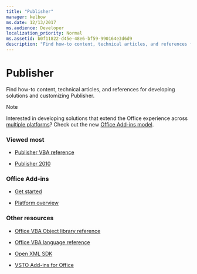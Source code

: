 ```yaml
---
title: "Publisher"
manager: kelbow
ms.date: 12/13/2017
ms.audience: Developer
localization_priority: Normal
ms.assetid: b0f11822-d45e-48e6-bf59-990164e3d6d9
description: "Find how-to content, technical articles, and references for developing solutions and customizing Publisher."
---
```


# Publisher

Find how-to content, technical articles, and references for developing solutions and customizing Publisher.

> [!NOTE]
> Interested in developing solutions that extend the Office experience across [multiple platforms](https://docs.microsoft.com/office/dev/add-ins/overview/office-add-in-availability)? Check out the new [Office Add-ins model](https://docs.microsoft.com/office/dev/add-ins/overview/office-add-ins). 

### Viewed most

- [Publisher VBA reference](https://docs.microsoft.com/office/vba/api/overview/publisher)

- [Publisher 2010](https://docs.microsoft.com/previous-versions/office/developer/office-2010/ff604963(v=office.14))


### Office Add-ins 

- [Get started](https://docs.microsoft.com/office/dev/add-ins/)

- [Platform overview](https://docs.microsoft.com/office/dev/add-ins/overview/office-add-ins)


### Other resources

- [Office VBA Object library reference](https://docs.microsoft.com/office/vba/api/overview/library-reference)

- [Office VBA language reference](https://docs.microsoft.com/office/vba/api/overview/language-reference) 

- [Open XML SDK](https://docs.microsoft.com/office/open-xml/open-xml-sdk)

- [VSTO Add-ins for Office](https://docs.microsoft.com/visualstudio/vsto/create-vsto-add-ins-for-office-by-using-visual-studio?view=vs-2017)